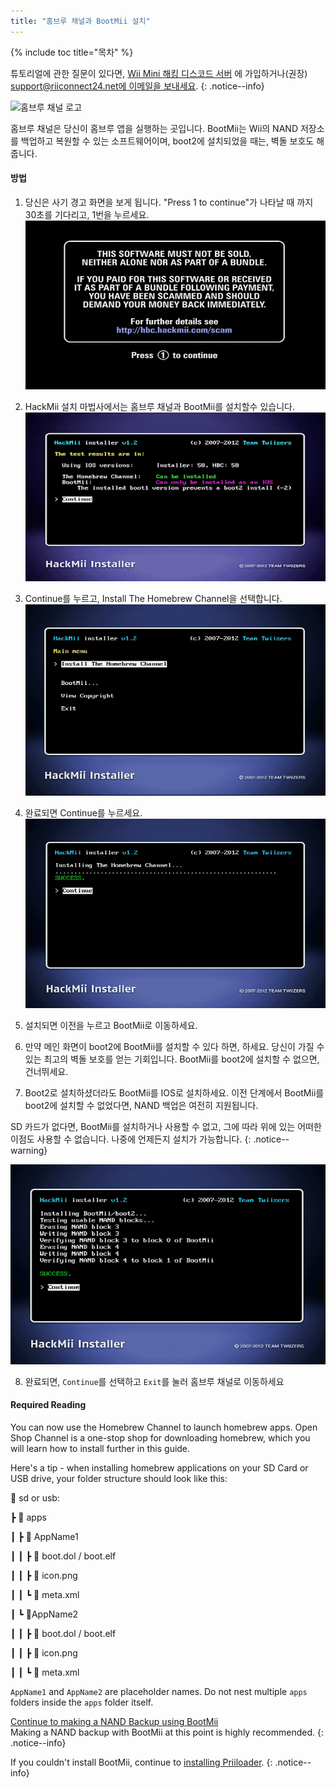 ```yaml
---
title: "홈브루 채널과 BootMii 설치"
---
```


{% include toc title="목차" %}

튜토리얼에 관한 질문이 있다면, [Wii Mini 해킹 디스코드 서버](https://discord.gg/rc24) 에 가입하거나(권장) [support@riiconnect24.net에 이메일을 보내세요](mailto:support@riiconnect24.net).
{: .notice--info}

![홈브루 채널 로고](/images/hbc.png)

홈브루 채널은 당신이 홈브루 앱을 실행하는 곳입니다. BootMii는 Wii의 NAND 저장소를 백업하고 복원할 수 있는 소프트웨어이며, boot2에 설치되었을 때는, 벽돌 보호도 해 줍니다.

#### 방법

1. 당신은 사기 경고 화면을 보게 됩니다. "Press 1 to continue"가 나타날 때 까지 30초를 기다리고, 1번을 누르세요. ![사기 경고 화면](/images/Wii/ScamScreen.png)

2. HackMii 설치 마법사에서는 홈브루 채널과 BootMii를 설치할수 있습니다. ![결과](/images/Wii/Results.png)

3. Continue를 누르고, Install The Homebrew Channel을 선택합니다.![홈브루 채널 설치하기](/images/Wii/InstallHomebrewChannel.png)

4. 완료되면 Continue를 누르세요. ![홈브루 채널 설치 성공](/images/Wii/SuccessHBC.png)

5. 설치되면 이전을 누르고 BootMii로 이동하세요.
6. 만약 메인 화면이 boot2에 BootMii를 설치할 수 있다 하면, 하세요. 당신이 가질 수 있는 최고의 벽돌 보호를 얻는 기회입니다. BootMii를 boot2에 설치할 수 없으면, 건너뛰세요.
7. Boot2로 설치하셨더라도 BootMii를 IOS로 설치하세요. 이전 단계에서 BootMii를 boot2에 설치할 수 없었다면, NAND 백업은 여전히 지원됩니다.

SD 카드가 없다면, BootMii를 설치하거나 사용할 수 없고, 그에 따라 위에 있는 어떠한 이점도 사용할 수 없습니다. 나중에 언제든지 설치가 가능합니다.
{: .notice--warning}

![BootMii 설치](/images/Wii/InstallBootMii.png)

8. 완료되면, `Continue`를 선택하고 `Exit`를 눌러 홈브루 채널로 이동하세요

#### Required Reading

You can now use the Homebrew Channel to launch homebrew apps. Open Shop Channel is a one-stop shop for downloading homebrew, which you will learn how to install further in this guide.

Here's a tip - when installing homebrew applications on your SD Card or USB drive, your folder structure should look like this:

💾 sd or usb:

┣ 📂 apps

┃ ┣ 📂 AppName1

┃ ┃ ┣ 📄 boot.dol / boot.elf

┃ ┃ ┣ 📄 icon.png

┃ ┃ ┗ 📄 meta.xml

┃ ┗ 📂AppName2

┃ ┃ ┣ 📄 boot.dol / boot.elf

┃ ┃ ┣ 📄 icon.png

┃ ┃ ┗ 📄 meta.xml

`AppName1` and `AppName2` are placeholder names. Do not nest multiple `apps` folders inside the `apps` folder itself.

[Continue to making a NAND Backup using BootMii](bootmii)<br> Making a NAND backup with BootMii at this point is highly recommended.
{: .notice--info}

If you couldn't install BootMii, continue to [installing Priiloader](priiloader).
{: .notice--info}
